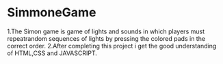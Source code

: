 # SimmoneGame
1.The Simon game is game of lights and sounds in which players must
  repeatrandom sequences of lights by pressing the colored pads in the
  correct order.
2.After completing this project i get the good understanding of HTML,CSS and JAVASCRIPT.
